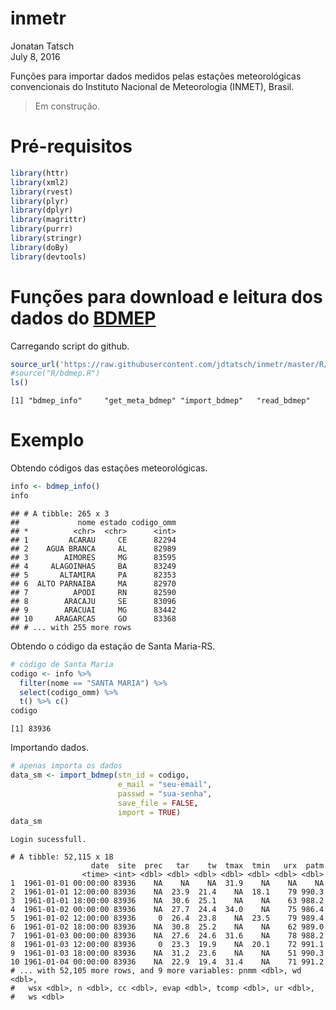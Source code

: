# inmetr
Jonatan Tatsch  
July 8, 2016  



Funções para importar dados medidos pelas estações meteorológicas convencionais do Instituto Nacional de Meteorologia (INMET), Brasil.

> Em construção.

# Pré-requisitos


```r
library(httr)
library(xml2)
library(rvest)
library(plyr)
library(dplyr)
library(magrittr)
library(purrr)
library(stringr)
library(doBy)
library(devtools)
```

# Funções para download e leitura dos dados do [BDMEP](http://www.inmet.gov.br/projetos/rede/pesquisa/)

Carregando script do github.


```r
source_url('https://raw.githubusercontent.com/jdtatsch/inmetr/master/R/bdmep.R')
#source("R/bdmep.R")
ls()
```

```
[1] "bdmep_info"     "get_meta_bdmep" "import_bdmep"   "read_bdmep"    
```

# Exemplo

Obtendo códigos das estações meteorológicas.


```r
info <- bdmep_info()
info
```

```
## # A tibble: 265 x 3
##             nome estado codigo_omm
## *          <chr>  <chr>      <int>
## 1         ACARAU     CE      82294
## 2    AGUA BRANCA     AL      82989
## 3        AIMORES     MG      83595
## 4     ALAGOINHAS     BA      83249
## 5       ALTAMIRA     PA      82353
## 6  ALTO PARNAIBA     MA      82970
## 7          APODI     RN      82590
## 8        ARACAJU     SE      83096
## 9        ARACUAI     MG      83442
## 10     ARAGARCAS     GO      83368
## # ... with 255 more rows
```

Obtendo o código da estação de Santa Maria-RS.


```r
# código de Santa Maria
codigo <- info %>% 
  filter(nome == "SANTA MARIA") %>%
  select(codigo_omm) %>%
  t() %>% c()
codigo
```

```
[1] 83936
```

Importando dados.



```r
# apenas importa os dados
data_sm <- import_bdmep(stn_id = codigo, 
                        e_mail = "seu-email",
                        passwd = "sua-senha",
                        save_file = FALSE, 
                        import = TRUE)
data_sm
```


```
Login sucessfull.
```

```
# A tibble: 52,115 x 18
                  date  site  prec   tar    tw  tmax  tmin   urx  patm
                <time> <int> <dbl> <dbl> <dbl> <dbl> <dbl> <dbl> <dbl>
1  1961-01-01 00:00:00 83936    NA    NA    NA  31.9    NA    NA    NA
2  1961-01-01 12:00:00 83936    NA  23.9  21.4    NA  18.1    79 990.3
3  1961-01-01 18:00:00 83936    NA  30.6  25.1    NA    NA    63 988.2
4  1961-01-02 00:00:00 83936    NA  27.7  24.4  34.0    NA    75 986.4
5  1961-01-02 12:00:00 83936     0  26.4  23.8    NA  23.5    79 989.4
6  1961-01-02 18:00:00 83936    NA  30.8  25.2    NA    NA    62 989.0
7  1961-01-03 00:00:00 83936    NA  27.6  24.6  31.6    NA    78 988.2
8  1961-01-03 12:00:00 83936     0  23.3  19.9    NA  20.1    72 991.1
9  1961-01-03 18:00:00 83936    NA  31.2  23.6    NA    NA    51 990.3
10 1961-01-04 00:00:00 83936    NA  22.9  19.4  31.4    NA    71 991.2
# ... with 52,105 more rows, and 9 more variables: pnmm <dbl>, wd <dbl>,
#   wsx <dbl>, n <dbl>, cc <dbl>, evap <dbl>, tcomp <dbl>, ur <dbl>,
#   ws <dbl>
```

